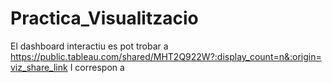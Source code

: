 # Practica_Visualitzacio
El dashboard interactiu es pot trobar a https://public.tableau.com/shared/MHT2Q922W?:display_count=n&:origin=viz_share_link
I correspon a 
